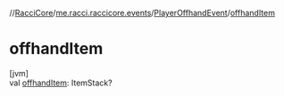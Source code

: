 //[RacciCore](../../../index.md)/[me.racci.raccicore.events](../index.md)/[PlayerOffhandEvent](index.md)/[offhandItem](offhand-item.md)

# offhandItem

[jvm]\
val [offhandItem](offhand-item.md): ItemStack?
